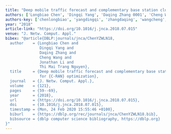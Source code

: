 ```yaml
---
title: "Deep mobile traffic forecast and complementary base station clustering for C-RAN optimization"
authors: ['Longbiao Chen', 'Dingqi Yang', 'Daqing Zhang 0001', 'Cheng Wang 0003', 'Jonathan Li', 'Thi Mai Trang Nguyen']
authors-key: ['chenlongbiao', 'yangdingqi', 'zhangdaqing', 'wangcheng', 'lijonathan', 'maithi']
year: "2018"
article-link: "https://doi.org/10.1016/j.jnca.2018.07.015"
venue: "J. Netw. Comput. Appl."
bibex: "@article{DBLP:journals/jnca/ChenYZWLN18,
  author    = {Longbiao Chen and
               Dingqi Yang and
               Daqing Zhang and
               Cheng Wang and
               Jonathan Li and
               Thi Mai Trang Nguyen},
  title     = {Deep mobile traffic forecast and complementary base station clustering
               for {C-RAN} optimization},
  journal   = {J. Netw. Comput. Appl.},
  volume    = {121},
  pages     = {59--69},
  year      = {2018},
  url       = {https://doi.org/10.1016/j.jnca.2018.07.015},
  doi       = {10.1016/j.jnca.2018.07.015},
  timestamp = {Mon, 24 Feb 2020 15:55:46 +0100},
  biburl    = {https://dblp.org/rec/journals/jnca/ChenYZWLN18.bib},
  bibsource = {dblp computer science bibliography, https://dblp.org}
}"
---
```

